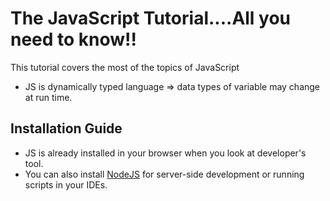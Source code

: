 # The JavaScript Tutorial....All you need to know!!

This tutorial covers the most of the topics of JavaScript
- JS is dynamically typed language => data types of variable may change at run time.

## Installation Guide 
- JS is already installed in your browser when you look at developer's tool.
- You can also install <a href= "https://nodejs.org/en">NodeJS</a> for server-side development or running scripts in your IDEs.


